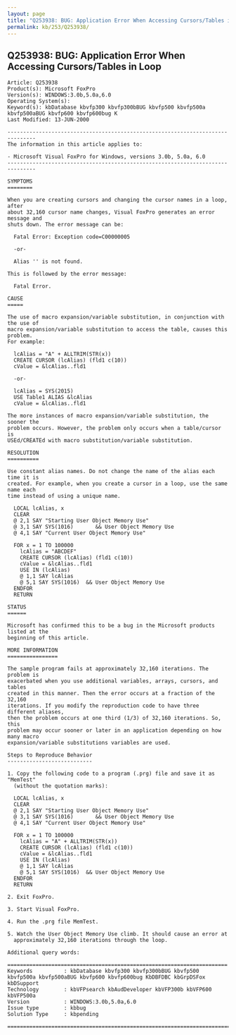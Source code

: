 ```yaml
---
layout: page
title: "Q253938: BUG: Application Error When Accessing Cursors/Tables in Loop"
permalink: kb/253/Q253938/
---
```


## Q253938: BUG: Application Error When Accessing Cursors/Tables in Loop

	Article: Q253938
	Product(s): Microsoft FoxPro
	Version(s): WINDOWS:3.0b,5.0a,6.0
	Operating System(s): 
	Keyword(s): kbDatabase kbvfp300 kbvfp300bBUG kbvfp500 kbvfp500a kbvfp500aBUG kbvfp600 kbvfp600bug K
	Last Modified: 13-JUN-2000
	
	-------------------------------------------------------------------------------
	The information in this article applies to:
	
	- Microsoft Visual FoxPro for Windows, versions 3.0b, 5.0a, 6.0 
	-------------------------------------------------------------------------------
	
	SYMPTOMS
	========
	
	When you are creating cursors and changing the cursor names in a loop, after
	about 32,160 cursor name changes, Visual FoxPro generates an error message and
	shuts down. The error message can be:
	
	  Fatal Error: Exception code=C00000005
	
	  -or-
	
	  Alias '' is not found.
	
	This is followed by the error message:
	
	  Fatal Error.
	
	CAUSE
	=====
	
	The use of macro expansion/variable substitution, in conjunction with the use of
	macro expansion/variable substitution to access the table, causes this problem.
	For example:
	
	  lcAlias = "A" + ALLTRIM(STR(x))
	  CREATE CURSOR (lcAlias) (fld1 c(10))
	  cValue = &lcAlias..fld1  
	
	  -or-
	
	  lcAlias = SYS(2015)
	  USE Table1 ALIAS &lcAlias
	  cValue = &lcAlias..fld1
	
	The more instances of macro expansion/variable substitution, the sooner the
	problem occurs. However, the problem only occurs when a table/cursor is
	USEd/CREATEd with macro substitution/variable substitution.
	
	RESOLUTION
	==========
	
	Use constant alias names. Do not change the name of the alias each time it is
	created. For example, when you create a cursor in a loop, use the same name each
	time instead of using a unique name.
	
	  LOCAL lcAlias, x
	  CLEAR
	  @ 2,1 SAY "Starting User Object Memory Use"
	  @ 3,1 SAY SYS(1016)       && User Object Memory Use
	  @ 4,1 SAY "Current User Object Memory Use"
	
	  FOR x = 1 TO 100000
	  	lcAlias = "ABCDEF"
	  	CREATE CURSOR (lcAlias) (fld1 c(10))
	  	cValue = &lcAlias..fld1
	  	USE IN (lcAlias)
	  	@ 1,1 SAY lcAlias
	  	@ 5,1 SAY SYS(1016)  && User Object Memory Use
	  ENDFOR
	  RETURN
	
	STATUS
	======
	
	Microsoft has confirmed this to be a bug in the Microsoft products listed at the
	beginning of this article.
	
	MORE INFORMATION
	================
	
	The sample program fails at approximately 32,160 iterations. The problem is
	exacerbated when you use additional variables, arrays, cursors, and tables
	created in this manner. Then the error occurs at a fraction of the 32,160
	iterations. If you modify the reproduction code to have three different aliases,
	then the problem occurs at one third (1/3) of 32,160 iterations. So, this
	problem may occur sooner or later in an application depending on how many macro
	expansion/variable substitutions variables are used.
	
	Steps to Reproduce Behavior
	---------------------------
	
	1. Copy the following code to a program (.prg) file and save it as "MemTest"
	  (without the quotation marks):
	
	  LOCAL lcAlias, x
	  CLEAR
	  @ 2,1 SAY "Starting User Object Memory Use"
	  @ 3,1 SAY SYS(1016)       && User Object Memory Use
	  @ 4,1 SAY "Current User Object Memory Use"
	
	  FOR x = 1 TO 100000
	  	lcAlias = "A" + ALLTRIM(STR(x))
	  	CREATE CURSOR (lcAlias) (fld1 c(10))
	  	cValue = &lcAlias..fld1
	  	USE IN (lcAlias)
	  	@ 1,1 SAY lcAlias
	  	@ 5,1 SAY SYS(1016)  && User Object Memory Use
	  ENDFOR
	  RETURN
	
	2. Exit FoxPro.
	
	3. Start Visual FoxPro.
	
	4. Run the .prg file MemTest.
	
	5. Watch the User Object Memory Use climb. It should cause an error at
	  approximately 32,160 iterations through the loop.
	
	Additional query words:
	
	======================================================================
	Keywords          : kbDatabase kbvfp300 kbvfp300bBUG kbvfp500 kbvfp500a kbvfp500aBUG kbvfp600 kbvfp600bug KbDBFDBC kbGrpDSFox kbDSupport 
	Technology        : kbVFPsearch kbAudDeveloper kbVFP300b kbVFP600 kbVFP500a
	Version           : WINDOWS:3.0b,5.0a,6.0
	Issue type        : kbbug
	Solution Type     : kbpending
	
	=============================================================================
	
